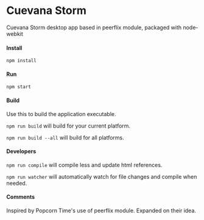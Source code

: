 # Cuevana Storm

Cuevana Storm desktop app based in peerflix module, packaged with node-webkit

#### Install

`npm install`

#### Run

`npm start`

#### Build

Use this to build the application executable.

`npm run build` will build for your current platform.

`npm run build --all` will build for all platforms.

#### Developers

`npm run compile` will compile less and update html references.

`npm run watcher` will automatically watch for file changes and compile when needed.

#### Comments

Inspired by Popcorn Time's use of peerflix module. Expanded on their idea.
